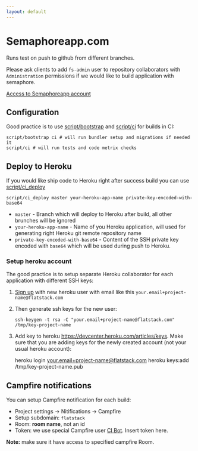 ```yaml
---
layout: default
---
```


# Semaphoreapp.com


Runs test on push to github from different branches.

Please ask clients to add `fs-admin` user to repository collaborators with `Administration` permissions
if we would like to build application with semaphore.

[Access to Semaphoreapp account](https://flatstack.basecamphq.com/W5010754)

## Configuration

Good practice is to use [script/bootstrap](https://github.com/fs/rails3-base/blob/develop/script/bootstrap) and  [script/ci](https://github.com/fs/rails3-base/blob/develop/script/ci) for builds in CI:

    script/bootstrap ci # will run bundler setup and migrations if needed it
    script/ci # will run tests and code metrix checks

## Deploy to Heroku

If you would like ship code to Heroku right after success build you can use [script/ci_deploy](https://github.com/fs/rails3-base/blob/develop/script/ci_deploy)

    script/ci_deploy master your-heroku-app-name private-key-encoded-with-base64
    
* `master` - Branch which will deploy to Heroku after build, all other brunches will be ignored
* `your-heroku-app-name` - Name of you Heroku application, will used for generating right Heroku git remote repository name
* `private-key-encoded-with-base64` - Content of the SSH private key encoded with `base64` which will be used during push to Heroku.

### Setup heroku account

The good practice is to setup separate Heroku collaborator for each application with different SSH keys:

1.  [Sign up](https://api.heroku.com/signup) with new heroku user with email like this `your.email+project-name@flatstack.com`
2.  Then generate ssh keys for the new user:
  
        ssh-keygen -t rsa -C "your.email+project-name@flatstack.com" /tmp/key-project-name

3.  Add key to heroku https://devcenter.heroku.com/articles/keys.
    Make sure that you are adding keys for the newly created account (not your usual heroku account):

       heroku login your.email+project-name@flatstack.com
       heroku keys:add /tmp/key-project-name.pub

## Campfire notifications

You can setup Campfire notification for each build:
* Project settings -> Nitifications -> Campfire
* Setup subdomain: `flatstack`
* Room: **room name**, not an id
* Token: we use special Campfire user [CI Bot](https://flatstack.basecamphq.com/W5050260). Insert token here.

**Note:** make sure it have access to specified campfire Room.
